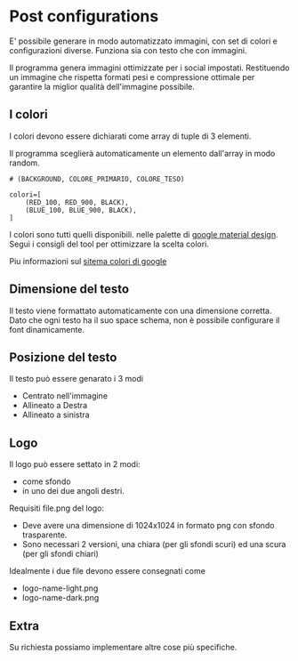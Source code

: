 # Post configurations
E' possibile generare in modo automatizzato immagini, con set di colori e configurazioni diverse.
Funziona sia con testo che con immagini.

Il programma genera immagini ottimizzate per i social impostati.
Restituendo un immagine che rispetta formati pesi e compressione ottimale per garantire la miglior qualità dell'immagine possibile.

## I colori
I colori devono essere dichiarati come array di tuple di 3 elementi.

Il programma sceglierà automaticamente un elemento dall'array in modo random.
```
# (BACKGROUND, COLORE_PRIMARIO, COLORE_TESO)

colori=[
    (RED_100, RED_900, BLACK),
    (BLUE_100, BLUE_900, BLACK),
]
```
I colori sono tutti quelli disponibili.
nelle palette di [google material design](https://material.io/resources/color/#!/?view.left=0&view.right=0).
Segui i consigli del tool per ottimizzare la scelta colori.

Piu informazioni sul [sitema colori di google](https://material.io/design/color/the-color-system.html#tools-for-picking-colors)

## Dimensione del testo
Il testo viene formattato automaticamente con una dimensione corretta.
Dato che ogni testo ha il suo space schema, non è possibile configurare il font dinamicamente.

## Posizione del testo
Il testo può essere genarato i 3 modi
- Centrato nell'immagine
- Allineato a Destra
- Allineato a sinistra

## Logo
Il logo può essere settato in 2 modi:
- come sfondo
- in uno dei due angoli destri.

Requisiti file.png del logo:
- Deve avere una dimensione di 1024x1024 in formato png con sfondo trasparente.
- Sono necessari 2 versioni, una chiara (per gli sfondi scuri) ed una scura (per gli sfondi chiari)

Idealmente i due file devono essere consegnati come
- logo-name-light.png
- logo-name-dark.png 

## Extra
Su richiesta possiamo implementare altre cose più specifiche.